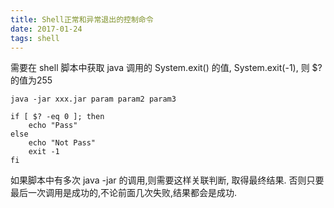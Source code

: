 ```yaml
---
title: Shell正常和异常退出的控制命令
date: 2017-01-24
tags: shell
---
```


需要在 shell 脚本中获取 java 调用的 System.exit() 的值, System.exit(-1), 则 $? 的值为255
```
java -jar xxx.jar param param2 param3

if [ $? -eq 0 ]; then
    echo "Pass"
else
    echo "Not Pass"
    exit -1
fi
```
如果脚本中有多次 java -jar 的调用,则需要这样关联判断, 取得最终结果.
否则只要最后一次调用是成功的,不论前面几次失败,结果都会是成功.

